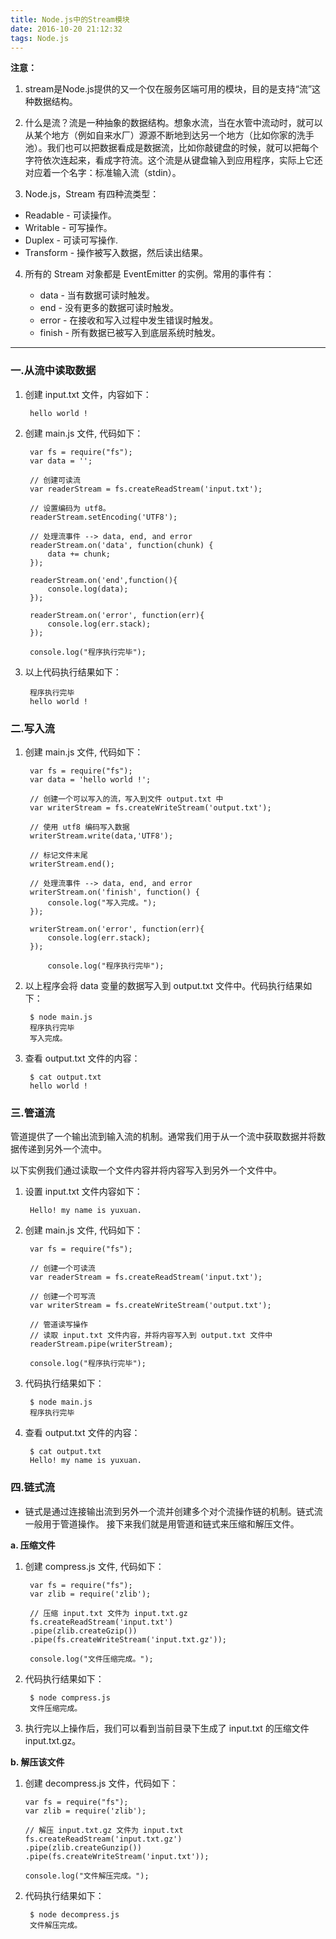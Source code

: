 ```yaml
---
title: Node.js中的Stream模块
date: 2016-10-20 21:12:32
tags: Node.js
---
```



**注意：**

1. stream是Node.js提供的又一个仅在服务区端可用的模块，目的是支持“流”这种数据结构。

2. 什么是流？流是一种抽象的数据结构。想象水流，当在水管中流动时，就可以从某个地方（例如自来水厂）源源不断地到达另一个地方（比如你家的洗手池）。我们也可以把数据看成是数据流，比如你敲键盘的时候，就可以把每个字符依次连起来，看成字符流。这个流是从键盘输入到应用程序，实际上它还对应着一个名字：标准输入流（stdin）。
3. Node.js，Stream 有四种流类型：

 * Readable - 可读操作。
 * Writable - 可写操作。
 * Duplex - 可读可写操作.
 * Transform - 操作被写入数据，然后读出结果。

4. 所有的 Stream 对象都是 EventEmitter 的实例。常用的事件有：

	* data - 当有数据可读时触发。
	* end - 没有更多的数据可读时触发。
	* error - 在接收和写入过程中发生错误时触发。
	* finish - 所有数据已被写入到底层系统时触发。

----------

### 一.从流中读取数据

1. 创建 input.txt 文件，内容如下：

    	hello world !
    
2. 创建 main.js 文件, 代码如下：
 
    	var fs = require("fs");
    	var data = '';

    	// 创建可读流
    	var readerStream = fs.createReadStream('input.txt');

    	// 设置编码为 utf8。
    	readerStream.setEncoding('UTF8');

    	// 处理流事件 --> data, end, and error
    	readerStream.on('data', function(chunk) {
      	 	data += chunk;
   		});

    	readerStream.on('end',function(){
       		console.log(data);
    	});

    	readerStream.on('error', function(err){
       		console.log(err.stack);
    	});

   	 	console.log("程序执行完毕");
    

3. 以上代码执行结果如下：

    	程序执行完毕
    	hello world !
    
### 二.写入流

1. 创建 main.js 文件, 代码如下：

    	var fs = require("fs");
    	var data = 'hello world !';

    	// 创建一个可以写入的流，写入到文件 output.txt 中
    	var writerStream = fs.createWriteStream('output.txt');

    	// 使用 utf8 编码写入数据
    	writerStream.write(data,'UTF8');

    	// 标记文件末尾
    	writerStream.end();

    	// 处理流事件 --> data, end, and error
    	writerStream.on('finish', function() {
        	console.log("写入完成。");
    	});

    	writerStream.on('error', function(err){
       		console.log(err.stack);
    	});

    		console.log("程序执行完毕");
    
2. 以上程序会将 data 变量的数据写入到 output.txt 文件中。代码执行结果如下：

   		$ node main.js 
    	程序执行完毕
    	写入完成。
3. 查看 output.txt 文件的内容：

    	$ cat output.txt 
    	hello world !
    
### 三.管道流

 管道提供了一个输出流到输入流的机制。通常我们用于从一个流中获取数据并将数据传递到另外一个流中。

 以下实例我们通过读取一个文件内容并将内容写入到另外一个文件中。


1. 设置 input.txt 文件内容如下：
 
    	Hello! my name is yuxuan.

2. 创建 main.js 文件, 代码如下：
 
    	var fs = require("fs");

    	// 创建一个可读流
    	var readerStream = fs.createReadStream('input.txt');

    	// 创建一个可写流
    	var writerStream = fs.createWriteStream('output.txt');

    	// 管道读写操作
    	// 读取 input.txt 文件内容，并将内容写入到 output.txt 文件中
    	readerStream.pipe(writerStream);
 
    	console.log("程序执行完毕");
    
3. 代码执行结果如下：

    	$ node main.js 
    	程序执行完毕
    
4. 查看 output.txt 文件的内容：

    	$ cat output.txt 
    	Hello! my name is yuxuan.
    
### 四.链式流

- 链式是通过连接输出流到另外一个流并创建多个对个流操作链的机制。链式流一般用于管道操作。
接下来我们就是用管道和链式来压缩和解压文件。

**a. 压缩文件**

1. 创建 compress.js 文件, 代码如下：

    	var fs = require("fs");
    	var zlib = require('zlib');

    	// 压缩 input.txt 文件为 input.txt.gz
    	fs.createReadStream('input.txt')
    	.pipe(zlib.createGzip())
    	.pipe(fs.createWriteStream('input.txt.gz'));
  
    	console.log("文件压缩完成。");
    
2. 代码执行结果如下：

		$ node compress.js 
    	文件压缩完成。
    
3. 执行完以上操作后，我们可以看到当前目录下生成了 input.txt 的压缩文件 input.txt.gz。

**b. 解压该文件**

1.  创建 decompress.js 文件，代码如下：

    	var fs = require("fs");
    	var zlib = require('zlib');

   	 	// 解压 input.txt.gz 文件为 input.txt
    	fs.createReadStream('input.txt.gz')
      	.pipe(zlib.createGunzip())
      	.pipe(fs.createWriteStream('input.txt'));
  
    	console.log("文件解压完成。");
    
2. 代码执行结果如下：

		$ node decompress.js 
     	文件解压完成。
